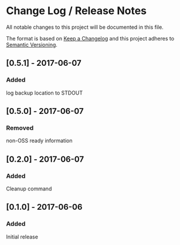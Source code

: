 # Change Log /  Release Notes
All notable changes to this project will be documented in this file.

The format is based on [Keep a Changelog](http://keepachangelog.com/)
and this project adheres to [Semantic Versioning](http://semver.org/).


## [0.5.1] - 2017-06-07
### Added
log backup location to STDOUT

## [0.5.0] - 2017-06-07
### Removed
non-OSS ready information

## [0.2.0] - 2017-06-07
### Added
Cleanup command

## [0.1.0] - 2017-06-06
### Added
Initial release
